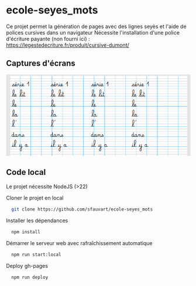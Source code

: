 # ecole-seyes_mots

Ce projet permet la génération de pages avec des lignes seyès et l'aide de polices cursives dans un navigateur
Nécessite l'installation d'une police d'écriture payante (non fourni ici) : https://legestedecriture.fr/produit/cursive-dumont/

## Captures d'écrans

![Exemple de génération](capture1.png)

## Code local

Le projet nécessite NodeJS (>22)

Cloner le projet en local

```bash
  git clone https://github.com/sfauvart/ecole-seyes_mots
```
Installer les dépendances

```bash
  npm install
```

Démarrer le serveur web avec rafraîchissement automatique

```bash
  npm run start:local
```

Deploy gh-pages

```bash
  npm run deploy
```
